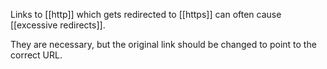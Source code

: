 Links to [[http]] which gets redirected to [[https]] can often cause [[excessive redirects]].

They are necessary, but the original link should be changed to point to the correct URL.